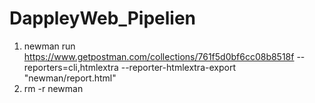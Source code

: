 # DappleyWeb_Pipelien

1. newman run https://www.getpostman.com/collections/761f5d0bf6cc08b8518f --reporters=cli,htmlextra --reporter-htmlextra-export "newman/report.html"
2. rm -r newman